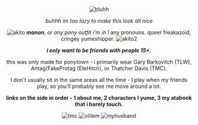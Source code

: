 <div align="center">

![bluhh](https://i.pinimg.com/736x/25/be/25/25be25e45d4e3aa66ab9cf9bcf21c93c.jpg)

*buhhh im too lazy to make this look all nice*


![akito](https://64.media.tumblr.com/7687dad1f4921f442ab7e72deeed3bf1/99fc28d28dcb3893-35/s75x75_c1/f92b7762564b9061c2fca292d3aa36e0158f5b2a.gifv) ***manon***, *or any pony outfit i'm in* ! any pronouns. queer freakazoid, cringey yumeshipper. ![akito2](https://64.media.tumblr.com/e8819606f069076712194e38ad6d48fd/99fc28d28dcb3893-f4/s75x75_c1/059bc9f808e35dc9e5eb9da3ac57264037fd3c00.gifv)

***i only want to be friends with people 15+.***

this was only made for ponytown - i primarily wear Gary Barkovitch (TLW), Antag/FakeProtag (EleHitch), or Thatcher Davis (TMC).

I don't usually sit in the same areas all the time - I play when my friends play, so you'll probably see me move around a lot.

**links on the side in order - 1 about me, 2 characters I yume, 3 my atabook that i barely touch.**

![tmc](https://64.media.tumblr.com/523d99daadf7bdf0d28d2d0d1f7bbe25/e3e464b613671e9c-6e/s100x200/4e042ac39571ef45b53fc0ea6c1b68509a86730e.gifv) ![olilem](https://files.catbox.moe/emrsfy.png) ![myhusband](https://64.media.tumblr.com/1e8214eab0ad9560e462be5e905de6d3/adc840f49e388daf-4c/s250x400/48bab7df8fcd73dc47b36ca339fb4dc404ff6dd2.pnj)
